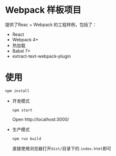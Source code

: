 # Webpack 样板项目

提供了Reac + Webpack 的工程样例，包括了：

- React
- Webpack 4+
- 热加载
- Babel 7+
- extract-text-webpack-plugin

# 使用

```javascript
npm install
```
- 开发模式

    `npm start`

    Open http://localhost:3000/
- 生产模式
  
    `npm run build`

    直接使用浏览器打开`dist/`目录下的 `index.html`即可

